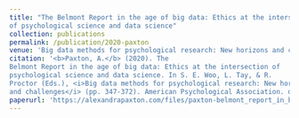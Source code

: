 ```yaml
---
title: "The Belmont Report in the age of big data: Ethics at the intersection
of psychological science and data science"
collection: publications
permalink: /publication/2020-paxton
venue: 'Big data methods for psychological research: New horizons and challenges'
citation: '<b>Paxton, A.</b> (2020). The
Belmont Report in the age of big data: Ethics at the intersection of
psychological science and data science. In S. E. Woo, L. Tay, & R.
Proctor (Eds.), <i>Big data methods for psychological research: New horizons
and challenges</i> (pp. 347-372). American Psychological Association. doi: 10.1037/0000193-016'
paperurl: 'https://alexandrapaxton.com/files/paxton-belmont_report_in_big_data-accepted.pdf'
---
```

